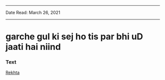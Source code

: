
---

Date Read: March 26, 2021

---


# garche gul ki sej ho tis par bhi uD jaati hai niind


### Text

[Rekhta](https://www.rekhta.org/ghazals/garche-gul-kii-sej-ho-tis-par-bhii-ud-jaatii-hai-niind-mah-laqa-chanda-ghazals?sort=popularity-desc&lang=ur)

